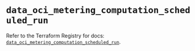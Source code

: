 # `data_oci_metering_computation_scheduled_run`

Refer to the Terraform Registry for docs: [`data_oci_metering_computation_scheduled_run`](https://registry.terraform.io/providers/oracle/oci/7.19.0/docs/data-sources/metering_computation_scheduled_run).
